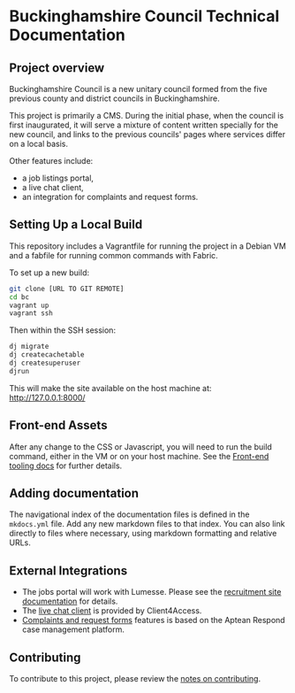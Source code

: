 # Buckinghamshire Council Technical Documentation

## Project overview

Buckinghamshire Council is a new unitary council formed from the five previous county and district councils in Buckinghamshire.

This project is primarily a CMS. During the initial phase, when the council is first inaugurated, it will serve a mixture of content written specially for the new council, and links to the previous councils' pages where services differ on a local basis.

Other features include:

- a job listings portal,
- a live chat client,
- an integration for complaints and request forms.

## Setting Up a Local Build

This repository includes a Vagrantfile for running the project in a Debian VM and
a fabfile for running common commands with Fabric.

To set up a new build:

```bash
git clone [URL TO GIT REMOTE]
cd bc
vagrant up
vagrant ssh
```

Then within the SSH session:

```bash
dj migrate
dj createcachetable
dj createsuperuser
djrun
```

This will make the site available on the host machine at: http://127.0.0.1:8000/

## Front-end Assets

After any change to the CSS or Javascript, you will need to run the build command, either in the VM or on your host machine. See the [Front-end tooling docs](./front-end-tooling.md) for further details.

## Adding documentation

The navigational index of the documentation files is defined in the `mkdocs.yml` file. Add any new markdown files to that index. You can also link directly to files where necessary, using markdown formatting and relative URLs.

## External Integrations

<!-- List here any external services this project uses. Preferably link to a separate documentation page for each. -->

- The jobs portal will work with Lumesse. Please see the [recruitment site documentation](./recruitment_site.md) for details.
- The [live chat client](./live-chat-client.md) is provided by Client4Access.
- [Complaints and request forms](complaints-and-requests.md) features is based on the Aptean Respond case management platform.

## Contributing

To contribute to this project, please review the [notes on contributing](./contributing.md).
